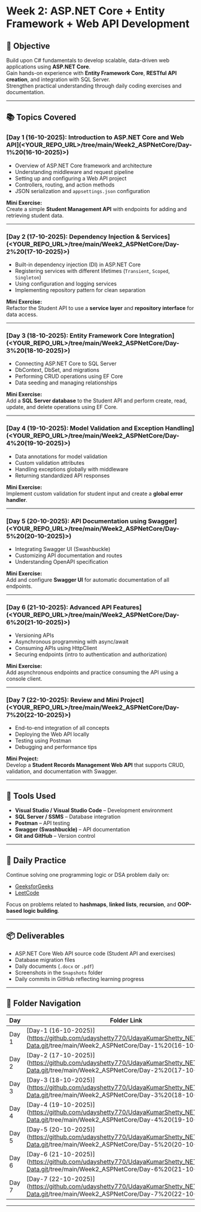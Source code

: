# Week 2: ASP.NET Core + Entity Framework + Web API Development

## 🎯 Objective
Build upon C# fundamentals to develop scalable, data-driven web applications using **ASP.NET Core**.  
Gain hands-on experience with **Entity Framework Core**, **RESTful API creation**, and integration with SQL Server.  
Strengthen practical understanding through daily coding exercises and documentation.

---

## 📚 Topics Covered

### [**Day 1 (16-10-2025): Introduction to ASP.NET Core and Web API**](<YOUR_REPO_URL>/tree/main/Week2_ASPNetCore/Day-1%20(16-10-2025)>)
- Overview of ASP.NET Core framework and architecture  
- Understanding middleware and request pipeline  
- Setting up and configuring a Web API project  
- Controllers, routing, and action methods  
- JSON serialization and `appsettings.json` configuration  

**Mini Exercise:**  
Create a simple **Student Management API** with endpoints for adding and retrieving student data.

---

### [**Day 2 (17-10-2025): Dependency Injection & Services**](<YOUR_REPO_URL>/tree/main/Week2_ASPNetCore/Day-2%20(17-10-2025)>)
- Built-in dependency injection (DI) in ASP.NET Core  
- Registering services with different lifetimes (`Transient`, `Scoped`, `Singleton`)  
- Using configuration and logging services  
- Implementing repository pattern for clean separation  

**Mini Exercise:**  
Refactor the Student API to use a **service layer** and **repository interface** for data access.

---

### [**Day 3 (18-10-2025): Entity Framework Core Integration**](<YOUR_REPO_URL>/tree/main/Week2_ASPNetCore/Day-3%20(18-10-2025)>)
- Connecting ASP.NET Core to SQL Server  
- DbContext, DbSet, and migrations  
- Performing CRUD operations using EF Core  
- Data seeding and managing relationships  

**Mini Exercise:**  
Add a **SQL Server database** to the Student API and perform create, read, update, and delete operations using EF Core.

---

### [**Day 4 (19-10-2025): Model Validation and Exception Handling**](<YOUR_REPO_URL>/tree/main/Week2_ASPNetCore/Day-4%20(19-10-2025)>)
- Data annotations for model validation  
- Custom validation attributes  
- Handling exceptions globally with middleware  
- Returning standardized API responses  

**Mini Exercise:**  
Implement custom validation for student input and create a **global error handler**.

---

### [**Day 5 (20-10-2025): API Documentation using Swagger**](<YOUR_REPO_URL>/tree/main/Week2_ASPNetCore/Day-5%20(20-10-2025)>)
- Integrating Swagger UI (Swashbuckle)  
- Customizing API documentation and routes  
- Understanding OpenAPI specification  

**Mini Exercise:**  
Add and configure **Swagger UI** for automatic documentation of all endpoints.

---

### [**Day 6 (21-10-2025): Advanced API Features**](<YOUR_REPO_URL>/tree/main/Week2_ASPNetCore/Day-6%20(21-10-2025)>)
- Versioning APIs  
- Asynchronous programming with async/await  
- Consuming APIs using HttpClient  
- Securing endpoints (intro to authentication and authorization)  

**Mini Exercise:**  
Add asynchronous endpoints and practice consuming the API using a console client.

---

### [**Day 7 (22-10-2025): Review and Mini Project**](<YOUR_REPO_URL>/tree/main/Week2_ASPNetCore/Day-7%20(22-10-2025)>)
- End-to-end integration of all concepts  
- Deploying the Web API locally  
- Testing using Postman  
- Debugging and performance tips  

**Mini Project:**  
Develop a **Student Records Management Web API** that supports CRUD, validation, and documentation with Swagger.

---

## 🧰 Tools Used
- **Visual Studio / Visual Studio Code** – Development environment  
- **SQL Server / SSMS** – Database integration  
- **Postman** – API testing  
- **Swagger (Swashbuckle)** – API documentation  
- **Git and GitHub** – Version control  

---

## 💪 Daily Practice
Continue solving one programming logic or DSA problem daily on:
- [GeeksforGeeks](https://practice.geeksforgeeks.org)
- [LeetCode](https://leetcode.com)

Focus on problems related to **hashmaps**, **linked lists**, **recursion**, and **OOP-based logic building**.

---

## 📦 Deliverables
- ASP.NET Core Web API source code (Student API and exercises)  
- Database migration files  
- Daily documents (`.docx` or `.pdf`)  
- Screenshots in the `Snapshots` folder  
- Daily commits in GitHub reflecting learning progress  

---

## 🧭 Folder Navigation
| Day | Folder Link |
|-----|--------------|
| Day 1 | [Day-1 (16-10-2025)](<https://github.com/udayshetty770/UdayaKumarShetty_NET_Training-Data.git>/tree/main/Week2_ASPNetCore/Day-1%20(16-10-2025)>) |
| Day 2 | [Day-2 (17-10-2025)](<https://github.com/udayshetty770/UdayaKumarShetty_NET_Training-Data.git>/tree/main/Week2_ASPNetCore/Day-2%20(17-10-2025)>) |
| Day 3 | [Day-3 (18-10-2025)](<https://github.com/udayshetty770/UdayaKumarShetty_NET_Training-Data.git>/tree/main/Week2_ASPNetCore/Day-3%20(18-10-2025)>) |
| Day 4 | [Day-4 (19-10-2025)](<https://github.com/udayshetty770/UdayaKumarShetty_NET_Training-Data.git>/tree/main/Week2_ASPNetCore/Day-4%20(19-10-2025)>) |
| Day 5 | [Day-5 (20-10-2025)](<https://github.com/udayshetty770/UdayaKumarShetty_NET_Training-Data.git>/tree/main/Week2_ASPNetCore/Day-5%20(20-10-2025)>) |
| Day 6 | [Day-6 (21-10-2025)](<https://github.com/udayshetty770/UdayaKumarShetty_NET_Training-Data.git>/tree/main/Week2_ASPNetCore/Day-6%20(21-10-2025)>) |
| Day 7 | [Day-7 (22-10-2025)](<https://github.com/udayshetty770/UdayaKumarShetty_NET_Training-Data.git>/tree/main/Week2_ASPNetCore/Day-7%20(22-10-2025)>) |

---

